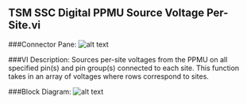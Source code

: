 ## **TSM SSC Digital PPMU Source Voltage Per-Site.vi**
###Connector Pane:
![alt text](/Instrument%20Control/Digital/PPMU/TSM%20SSC%20Digital%20PPMU%20Source%20Voltage%20Per-Site.vic.png "TSM SSC Digital PPMU Source Voltage Per-Site.vi connector pane")

###VI Description:
Sources per-site voltages from the PPMU on all specified pin(s) and pin group(s) connected to each site. This  function takes in an array of voltages where rows correspond to sites.

###Block Diagram:
![alt text](/Instrument%20Control/Digital/PPMU/TSM%20SSC%20Digital%20PPMU%20Source%20Voltage%20Per-Site.vid.png "TSM SSC Digital PPMU Source Voltage Per-Site.vi block diagram")
